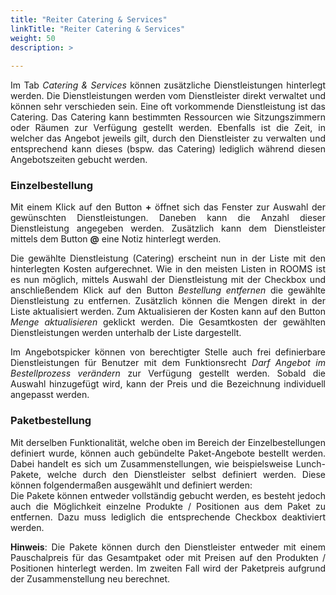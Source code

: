 ```yaml
---
title: "Reiter Catering & Services"
linkTitle: "Reiter Catering & Services"
weight: 50
description: >
    
---
```

<p style="text-align: justify">
Im Tab <i>Catering & Services</i> können zusätzliche Dienstleistungen hinterlegt werden. Die Dienstleistungen werden vom Dienstleister direkt verwaltet und können sehr verschieden sein. Eine oft vorkommende Dienstleistung ist das Catering. Das Catering kann bestimmten Ressourcen wie Sitzungszimmern oder Räumen zur Verfügung gestellt werden. Ebenfalls ist die Zeit, in welcher das Angebot jeweils gilt, durch den Dienstleister zu verwalten und entsprechend kann dieses (bspw. das Catering) lediglich während diesen Angebotszeiten gebucht werden. </p>

### Einzelbestellung

<p style="text-align: justify">
Mit einem Klick auf den Button <b>+</b> öffnet sich das Fenster zur Auswahl der gewünschten Dienstleistungen. Daneben kann die Anzahl dieser Dienstleistung angegeben werden. Zusätzlich kann dem Dienstleister mittels dem Button <b>@</b> eine Notiz hinterlegt werden. </p>

<p style="text-align: justify">
Die gewählte Dienstleistung (Catering) erscheint nun in der Liste mit den hinterlegten Kosten aufgerechnet. Wie in den meisten Listen in ROOMS ist es nun möglich, mittels Auswahl der Dienstleistung mit der Checkbox und anschließendem Klick auf den Button <i>Bestellung entfernen</i> die gewählte Dienstleistung zu entfernen. Zusätzlich können die Mengen direkt in der Liste aktualisiert werden. Zum Aktualisieren der Kosten kann auf den Button <i>Menge aktualisieren</i> geklickt werden. Die Gesamtkosten der gewählten Dienstleistungen werden unterhalb der Liste dargestellt. </p>

<p style="text-align: justify">
Im Angebotspicker können von berechtigter Stelle auch frei definierbare Dienstleistungen für Benutzer mit dem Funktionsrecht <i>Darf Angebot im Bestellprozess verändern</i> zur Verfügung gestellt werden. Sobald die Auswahl hinzugefügt wird, kann der Preis und die Bezeichnung individuell angepasst werden. </p>

### Paketbestellung

<p style="text-align: justify">
Mit derselben Funktionalität, welche oben im Bereich der Einzelbestellungen definiert wurde, können auch gebündelte Paket-Angebote bestellt werden. Dabei handelt es sich um Zusammenstellungen, wie beispielsweise Lunch-Pakete, welche durch den Dienstleister selbst definiert werden. Diese können folgendermaßen ausgewählt und definiert werden: </br>
Die Pakete können entweder vollständig gebucht werden, es besteht jedoch auch die Möglichkeit einzelne Produkte / Positionen aus dem Paket zu entfernen. Dazu muss lediglich die entsprechende Checkbox deaktiviert werden. </p>

<p style="text-align: justify">
<b>Hinweis</b>: Die Pakete können durch den Dienstleister entweder mit einem Pauschalpreis für das Gesamtpaket oder mit Preisen auf den Produkten / Positionen hinterlegt werden. Im zweiten Fall wird der Paketpreis aufgrund der Zusammenstellung neu berechnet. </p>
